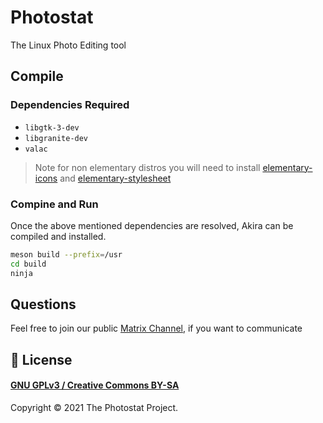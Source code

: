 # Photostat
The Linux Photo Editing tool

## Compile
### Dependencies Required
- `libgtk-3-dev`
- `libgranite-dev`
- `valac`
> Note for non elementary distros you will need to install [elementary-icons](https://github.com/elementary/icons) and [elementary-stylesheet](https://github.com/elementary/stylesheet)

### Compine and Run
Once the above mentioned dependencies are resolved, Akira can be compiled and installed.
```sh
meson build --prefix=/usr
cd build
ninja
```

## Questions
Feel free to join our public [Matrix Channel](https://app.element.io/#/room/#photostat:matrix.org), if you want to communicate

## 📜 License
#### [GNU GPLv3 / Creative Commons BY-SA](./COPYING)

Copyright © 2021 The Photostat Project.
